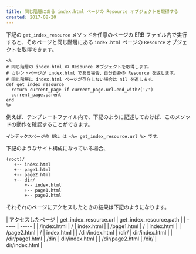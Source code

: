```yaml
---
title: 同じ階層にある index.html ページの Resource オブジェクトを取得する
created: 2017-08-20
---
```


下記の `get_index_resource` メソッドを任意のページの ERB ファイル内で実行すると、そのページと同じ階層にある `index.html` ページの `Resource` オブジェクトを取得できます。

~~~ erb
<%
# 同じ階層の index.html の Resource オブジェクトを取得します。
# カレントページが index.html である場合、自分自身の Resource を返します。
# 同じ階層に index.html ページが存在しない場合は nil を返します。
def get_index_resource
  return current_page if current_page.url.end_with?('/')
  current_page.parent
end
%>
~~~

例えば、テンプレートファイル内で、下記のように記述しておけば、このメソッドの動作を確認することができます。

~~~ erb
インデックスページの URL は <%= get_index_resource.url %> です。
~~~

下記のようなサイト構成になっている場合、

~~~
(root)/
   +-- index.html
   +-- page1.html
   +-- page2.html
   +-- dir/
       +-- index.html
       +-- page1.html
       +-- page2.html
~~~

それぞれのページにアクセスしたときの結果は下記のようになります。

| アクセスしたページ | get_index_resource.url | get_index_resource.path |
| ----- | ----- |
| /index.html     | /     | index.html |
| /page1.html     | /     | index.html |
| /page2.html     | /     | index.html |
| /dir/index.html | /dir/ | dir/index.html |
| /dir/page1.html | /dir/ | dir/index.html |
| /dir/page2.html | /dir/ | dir/index.html |

